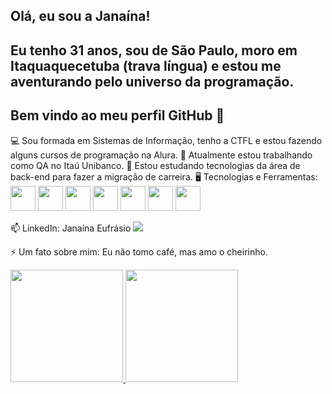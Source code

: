 ## Olá, eu sou a Janaína!
## Eu tenho 31 anos, sou de São Paulo, moro em Itaquaquecetuba (trava língua) e estou me aventurando pelo universo da programação. 
## Bem vindo ao meu perfil GitHub 👋


💻 Sou formada em Sistemas de Informação, tenho a CTFL e estou fazendo alguns cursos de programação na Alura.
🔭 Atualmente estou trabalhando como QA no Itaú Unibanco.
🌱 Estou estudando tecnologias da área de back-end para fazer a migração de carreira.
🖥️ Tecnologias e Ferramentas:  
            <img src="https://cdn.jsdelivr.net/gh/devicons/devicon@latest/icons/linux/linux-original.svg" width="40" height="40"/>
            <img src="https://cdn.jsdelivr.net/gh/devicons/devicon@latest/icons/git/git-original.svg" width="40" height="40"/>
            <img src="https://cdn.jsdelivr.net/gh/devicons/devicon@latest/icons/github/github-original-wordmark.svg" width="40" height="40"/> 
            <img src="https://cdn.jsdelivr.net/gh/devicons/devicon@latest/icons/javascript/javascript-original.svg" width="40" height="40"/>
            <img src="https://cdn.jsdelivr.net/gh/devicons/devicon@latest/icons/java/java-original.svg" width="40" height="40/">
            <img src="https://cdn.jsdelivr.net/gh/devicons/devicon@latest/icons/vscode/vscode-original.svg" width="40" height="40"/>
            <img src="https://cdn.jsdelivr.net/gh/devicons/devicon@latest/icons/intellij/intellij-original.svg" width="40" height="40"/>            
          
📫 LinkedIn: Janaína Eufrásio
<a href="https://www.linkedin.com/in/janaína-eufrásio-74973214b/" target="_blank"><img loading="lazy" src="https://img.shields.io/badge/-LinkedIn-%230077B5?style=for-the-badge&logo=linkedin&logoColor=white" target="_blank"></a>   
</div>

⚡ Um fato sobre mim: Eu não tomo café, mas amo o cheirinho.

<div>
<a href="https://github.com/janaeufrasio">
<img loading="lazy" height="180em" src="https://github-readme-stats.vercel.app/api/top-langs/?username=janaeufrasio&layout=compact&langs_count=7&theme=dracula"/>
<img loading="lazy" height="180em" src="https://github-readme-stats.vercel.app/api?username=janaeufrasio&show_icons=true&theme=dracula&include_all_commits=true&count_private=true"/>
</div>


